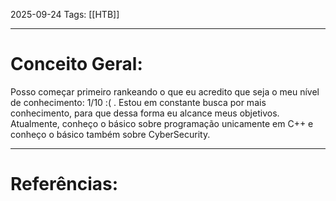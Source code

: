 2025-09-24
Tags: [[HTB]]

----
# Conceito Geral:

Posso começar primeiro rankeando o que eu acredito que seja o meu nível de conhecimento: 1/10 :( . Estou em constante busca por mais conhecimento, para que dessa forma eu alcance meus objetivos.
Atualmente, conheço o básico sobre programação unicamente em C++ e conheço o básico também sobre CyberSecurity.


-----
# Referências:

